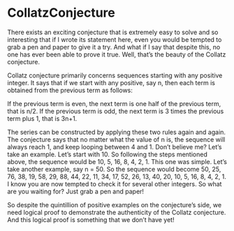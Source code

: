 # CollatzConjecture
There exists an exciting conjecture that is extremely easy to solve and so interesting that if I wrote its statement here, even you would be tempted to grab a pen and paper to give it a try. And what if I say that despite this, no one has ever been able to prove it true. Well, that’s the beauty of the Collatz conjecture.

Collatz conjecture primarily concerns sequences starting with any positive integer. It says that if we start with any positive, say n, then each term is obtained from the previous term as follows:

If the previous term is even, the next term is one half of the previous term, that is n/2.
If the previous term is odd, the next term is 3 times the previous term plus 1, that is 3n+1.

The series can be constructed by applying these two rules again and again. The conjecture says that no matter what the value of n is, the sequence will always reach 1, and keep looping between 4 and 1. Don’t believe me? Let’s take an example. Let’s start with 10. So following the steps mentioned above, the sequence would be 10, 5, 16, 8, 4, 2, 1. This one was simple. Let’s take another example, say n = 50. So the sequence would become 50, 25, 76, 38, 19, 58, 29, 88, 44, 22, 11, 34, 17, 52, 26, 13, 40, 20, 10, 5, 16, 8, 4, 2, 1. I know you are now tempted to check it for several other integers. So what are you waiting for? Just grab a pen and paper!

So despite the quintillion of positive examples on the conjecture’s side, we need logical proof to demonstrate the authenticity of the Collatz conjecture. And this logical proof is something that we don’t have yet!

